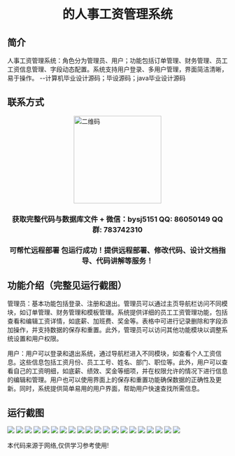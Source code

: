 <p><h1 align="center">的人事工资管理系统</h1></p>

## 简介
人事工资管理系统：角色分为管理员、用户；功能包括订单管理、财务管理、员工工资信息管理、字段动态配置。系统支持用户登录、多用户管理，界面简洁清晰，易于操作。    --计算机毕业设计源码；毕设源码；java毕业设计源码


## 联系方式
<img src="https://bs-1329754181.cos.ap-shanghai.myqcloud.com/wx.jpg" alt="二维码" style="display: block; margin: 0 auto;" width="200px">
<p><h3 align="center">获取完整代码与数据库文件 + 微信：bysj5151 QQ: 86050149 QQ群: 783742310</h3></p>
<p><h3 align="center">可帮忙远程部署 包运行成功！提供远程部署、修改代码、设计文档指导、代码讲解等服务！</h3></p>

## 功能介绍（完整见运行截图）
管理员：基本功能包括登录、注册和退出。管理员可以通过主页导航栏访问不同模块，如订单管理、财务管理和模板管理。系统提供详细的员工工资管理功能，包括查看和编辑工资详情，如底薪、加班费、奖金等。表格中可进行记录删除和字段添加操作，并支持数据的保存和重置。此外，管理员可以访问其他功能模块以调整系统设置和用户权限。

用户：用户可以登录和退出系统，通过导航栏进入不同模块，如查看个人工资信息。这些信息包括工资月份、员工工号、姓名、部门、职位等。此外，用户可以查看自己的工资明细，如底薪、绩效、奖金等细项，并在权限允许的情况下进行信息的编辑和管理。用户也可以使用界面上的保存和重置功能确保数据的正确性及更新。同时，系统提供简单易用的用户界面，帮助用户快速查找所需信息。


## 运行截图
![](https://bs-1329754181.cos.ap-shanghai.myqcloud.com/ssm/HumanResourcesPayrollManagementSystem/img/001.jpg)
![](https://bs-1329754181.cos.ap-shanghai.myqcloud.com/ssm/HumanResourcesPayrollManagementSystem/img/002.jpg)
![](https://bs-1329754181.cos.ap-shanghai.myqcloud.com/ssm/HumanResourcesPayrollManagementSystem/img/003.jpg)
![](https://bs-1329754181.cos.ap-shanghai.myqcloud.com/ssm/HumanResourcesPayrollManagementSystem/img/004.jpg)
![](https://bs-1329754181.cos.ap-shanghai.myqcloud.com/ssm/HumanResourcesPayrollManagementSystem/img/005.jpg)
![](https://bs-1329754181.cos.ap-shanghai.myqcloud.com/ssm/HumanResourcesPayrollManagementSystem/img/006.jpg)
![](https://bs-1329754181.cos.ap-shanghai.myqcloud.com/ssm/HumanResourcesPayrollManagementSystem/img/007.jpg)
![](https://bs-1329754181.cos.ap-shanghai.myqcloud.com/ssm/HumanResourcesPayrollManagementSystem/img/008.jpg)
![](https://bs-1329754181.cos.ap-shanghai.myqcloud.com/ssm/HumanResourcesPayrollManagementSystem/img/009.jpg)
![](https://bs-1329754181.cos.ap-shanghai.myqcloud.com/ssm/HumanResourcesPayrollManagementSystem/img/010.jpg)
![](https://bs-1329754181.cos.ap-shanghai.myqcloud.com/ssm/HumanResourcesPayrollManagementSystem/img/011.jpg)
![](https://bs-1329754181.cos.ap-shanghai.myqcloud.com/ssm/HumanResourcesPayrollManagementSystem/img/012.jpg)
![](https://bs-1329754181.cos.ap-shanghai.myqcloud.com/ssm/HumanResourcesPayrollManagementSystem/img/013.jpg)
![](https://bs-1329754181.cos.ap-shanghai.myqcloud.com/ssm/HumanResourcesPayrollManagementSystem/img/014.jpg)
![](https://bs-1329754181.cos.ap-shanghai.myqcloud.com/ssm/HumanResourcesPayrollManagementSystem/img/015.jpg)
![](https://bs-1329754181.cos.ap-shanghai.myqcloud.com/ssm/HumanResourcesPayrollManagementSystem/img/016.jpg)
![](https://bs-1329754181.cos.ap-shanghai.myqcloud.com/ssm/HumanResourcesPayrollManagementSystem/img/017.jpg)
![](https://bs-1329754181.cos.ap-shanghai.myqcloud.com/ssm/HumanResourcesPayrollManagementSystem/img/018.jpg)
![](https://bs-1329754181.cos.ap-shanghai.myqcloud.com/ssm/HumanResourcesPayrollManagementSystem/img/019.jpg)
![](https://bs-1329754181.cos.ap-shanghai.myqcloud.com/ssm/HumanResourcesPayrollManagementSystem/img/020.jpg)

<p>本代码来源于网络,仅供学习参考使用!</p>

